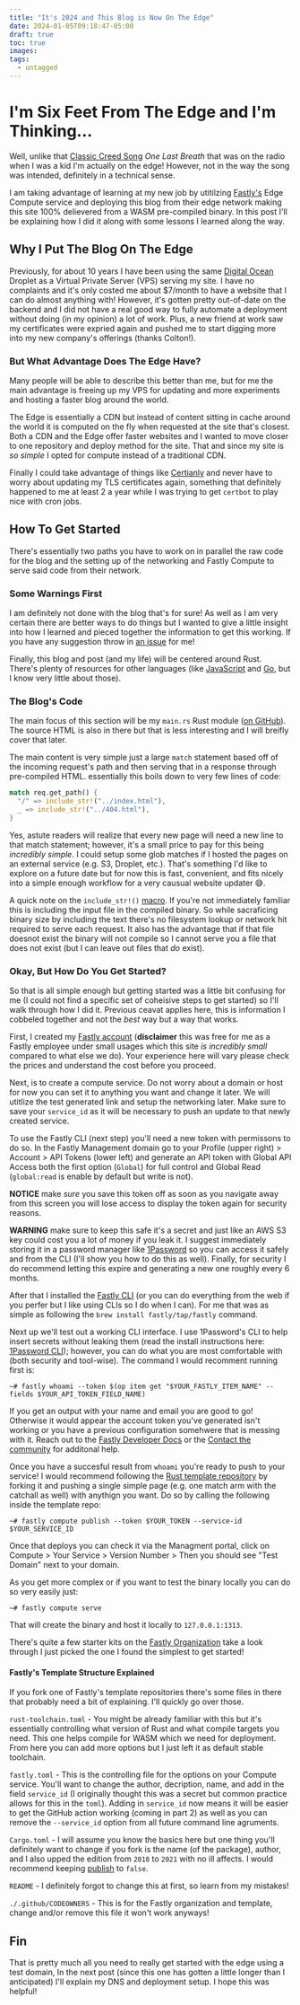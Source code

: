 ```yaml
---
title: "It's 2024 and This Blog is Now On The Edge"
date: 2024-01-05T09:18:47-05:00
draft: true
toc: true
images:
tags: 
  - untagged
---
```


#  I'm Six Feet From The Edge and I'm Thinking... 

Well, unlike that [Classic Creed Song](https://www.youtube.com/watch?v=qnkuBUAwfe0) _One Last Breath_ that was on the radio when I was a kid I'm actually on the edge! However, not in the way the song was intended, definitely in a technical sense.

I am taking advantage of learning at my new job by utitilzing [Fastly's](htttps://fastly.com) Edge Compute service and deploying this blog from their edge network making this site 100% delievered from a WASM pre-compiled binary. In this post I'll be explaining how I did it along with some lessons I learned along the way. 

## Why I Put The Blog On The Edge

Previously, for about 10 years I have been using the same [Digital Ocean](https://digitalocean.com) Droplet as a Virtual Private Server (VPS) serving my site. I have no complaints and it's only costed me about $7/month to have a website that I can do almost anything with! However, it's gotten pretty out-of-date on the backend and I did not have a real good way to fully automate a deployment without doing (in my opinion) a lot of work. Plus, a new friend at work saw my certificates were expried again and pushed me to start digging more into my new company's offerings (thanks Colton!).

### But What Advantage Does The Edge Have? 

Many people will be able to describe this better than me, but for me the main advantage is freeing up my VPS for updating and more experiments and hosting a faster blog around the world. 

The Edge is essentially a CDN but instead of content sitting in cache around the world it is computed on the fly when requested at the site that's closest. Both a CDN and the Edge offer faster websites and I wanted to move closer to one repository and deploy method for the site. That and since my site is _so simple_ I opted for compute instead of a traditional CDN.

Finally I could take advantage of things like [Certianly](ihttps://docs.fastly.com/products/certainly) and never have to worry about updating my TLS certificates again, something that definitely happened to me at least 2 a year while I was trying to get `certbot` to play nice with cron jobs.

## How To Get Started 

There's essentially two paths you have to work on in parallel the raw code for the blog and the setting up of the networking and Fastly Compute to serve said code from their network. 

### Some Warnings First 

I am definitely not done with the blog that's for sure! As well as I am very certain there are better ways to do things but I wanted to give a little insight into how I learned and pieced together the information to get this working. If you have any suggestion throw in [an issue](https://github.com/deg4uss3r/hosfe.lt/issues) for me!

Finally, this blog and post (and my life) will be centered around Rust. There's plenty of resources for other languages (like [JavaScript](https://developer.fastly.com/learning/compute/javascript/) and [Go](https://developer.fastly.com/learning/compute/go/), but I know very little about those).

### The Blog's Code 

The main focus of this section will be my `main.rs` Rust module ([on GitHub](https://github.com/deg4uss3r/hosfe.lt/src/main.rs)). The source HTML is also in there but that is less interesting and I will breifly cover that later. 

The main content is very simple just a large `match` statement based off of the incoming request's path and then serving that in a response through pre-compiled HTML. essentially this boils down to very few lines of code: 

```rust
match req.get_path() {
  "/" => include_str!("../index.html"),
  _ => include_str!("../404.html"),
} 
```

Yes, astute readers will realize that every new page will need a new line to that match statement; however, it's a small price to pay for this being _incredibly simple_. I could setup some glob matches if I hosted the pages on an external service (e.g. S3, Droplet, etc.). That's something I'd like to explore on a future date but for now this is fast, convenient, and fits nicely into a simple enough workflow for a very causual website updater 😅.

A quick note on the `include_str!()` [macro](https://doc.rust-lang.org/std/macro.include_str.html). If you're not immediately familiar this is including the input file in the compiled binary. So while sacraficing binary size by including the text there's no filesystem lookup or network hit required to serve each request. It also has the advantage that if that file doesnot exist the binary will not compile so I cannot serve you a file that does not exist (but I can leave out files that _do_ exist).

### Okay, But How Do You Get Started? 

So that is all simple enough but getting started was a little bit confusing for me (I could not find a specific set of coheisive steps to get started) so I'll walk through how I did it. Previous ceavat applies here, this is information I cobbeled together and not the _best_ way but a way that works. 

First, I created my [Fastly account](https://manage.fastly.com/home) (**disclaimer** this was free for me as a Fastly employee under small usages which this site _is incredibly small_ compared to what else we do). Your experience here will vary please check the prices and understand the cost before you proceed.

Next, is to create a compute service. Do not worry about a domain or host for now you can set it to anything you want and change it later. We will utitlize the test generated link and setup the networking later. Make sure to save your `service_id` as it will be necessary to push an update to that newly created service.

To use the Fastly CLI (next step) you'll need a new token with permissons to do so. In the Fastly Management domain go to your Profile (upper right) > Account > API Tokens (lower left) and generate an API token with Global API Access both the first option (`Global`) for full control and Global Read (`global:read` is enable by default but write is not).

**NOTICE** make _sure_ you save this token off as soon as you navigate away from this screen you will lose access to display the token again for security reasons.

**WARNING** make sure to keep this safe it's a secret and just like an AWS S3 key could cost you a lot of money if you leak it. I suggest immediately storing it in a password manager like [1Password](https://1password.com/) so you can access it safely and from the CLI (I'll show you how to do this as well). Finally, for security I do recommend letting this expire and generating a new one roughly every 6 months.

After that I installed the [Fastly CLI](https://developer.fastly.com/reference/cli/) (or you can do everything from the web if you perfer but I like using CLIs so I do when I can). For me that was as simple as following the `brew install fastly/tap/fastly` command. 

Next up we'll test out a working CLI interface. I use 1Password's CLI to help insert secrets without leaking them (read the install instructions here: [1Password CLI](https://developer.1password.com/docs/cli/get-started/)); however, you can do what you are most comfortable with (both security and tool-wise). The command I would recomment running first is: 

```fish
~# fastly whoami --token $(op item get "$YOUR_FASTLY_ITEM_NAME" --fields $YOUR_API_TOKEN_FIELD_NAME)
```

If you get an output with your name and email you are good to go! Otherwise it would appear the account token you've generated isn't working or you have a previous configuration somehwere that is messing with it. Reach out to the [Fastly Developer Docs](https://developer.fastly.com/) or the [Contact the community](https://community.fastly.com/) for additonal help.

Once you have a succesful result from `whoami` you're ready to push to your service! I would recommend following the [Rust template repository](https://github.com/fastly/compute-starter-kit-rust-default) by forking it and pushing a single simple page (e.g. one match arm with the catchall as well) with anythign you want. Do so by calling the following inside the template repo: 

```fish
~# fastly compute publish --token $YOUR_TOKEN --service-id $YOUR_SERVICE_ID
```

Once that deploys you can check it via the Managment portal, click on Compute > Your Service > Version Number > Then you should see "Test Domain" next to your domain. 

As you get more complex or if you want to test the binary locally you can do so very easily just: 

```fish
~# fastly compute serve
```

That will create the binary and host it locally to `127.0.0.1:1313`.

There's quite a few starter kits on the [Fastly Organization](https://github.com/search?q=%22fastly%2Fcompute-starter-kit%22+owner%3Afastly+&type=repositories) take a look through I just picked the one I found the simplest to get started!

#### Fastly's Template Structure Explained

If you fork one of Fastly's template repositories there's some files in there that probably need a bit of explaining. I'll quickly go over those. 

`rust-toolchain.toml` - You might be already familiar with this but it's essentially controlling what version of Rust and what compile targets you need. This one helps compile for WASM which we need for deployment. From here you can add more options but I just left it as default stable toolchain. 

`fastly.toml` - This is the controlling file for the options on your Compute service. You'll want to change the author, decription, name, and add in the field `service_id` (I originally thought this was a secret but common practice allows for this in the `toml`). Adding in `service_id` now means it will be easier to get the GitHub action working (coming in part 2) as well as you can remove the `--service_id` option from all future command line agruments. 

`Cargo.toml` - I will assume you know the basics here but one thing you'll definitely want to change if you fork is the name (of the package), author, and I also upped the edition from `2018` to `2021` with no ill affects. I would recommend keeping [publish](https://doc.rust-lang.org/cargo/reference/manifest.html#the-publish-field) to `false`.

`README` - I definitely forgot to change this at first, so learn from my mistakes! 

`./.github/CODEOWNERS` - This is for the Fastly organization and template, change and/or remove this file it won't work anyways! 

## Fin

That is pretty much all you need to really get started with the edge using a test domain, In the next post (since this one has gotten a little longer than I anticipated) I'll explain my DNS and deployment setup. I hope this was helpful!
